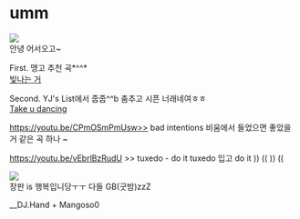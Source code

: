 # umm
![](https://coinpan.com/files/attach/images/198/998/361/165/83832a8d75ae559ed65ce2ec57571769.jpeg)   
안녕 어서오고~       

First. 맹고 추천 곡*^^*  
[빛나는 거](https://youtu.be/2HQ8VoxDhHo)

Second. YJ's List에서 줍줍^^b 춤추고 시픈 너래네여ㅎㅎ  
[Take u dancing](https://youtu.be/ek47AedbCME)    

https://youtu.be/CPmOSmPmUsw>> bad intentions
비움에서 들었으면 좋았을거 같은 곡 하나 ~

https://youtu.be/vEbrlBzRudU >> tuxedo - do it
tuxedo 입고 do it 
))
((
))
((
    

![](https://t1.daumcdn.net/cfile/tistory/27316F365875BD0D28)  
장판 is 행복입니당ㅜㅜ 다들 GB(굿밤)zzZ      

__DJ.Hand + Mangoso0
